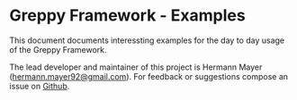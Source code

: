 # Greppy Framework - Examples

This document documents interessting examples for the day to day usage
of the Greppy Framework.

The lead developer and maintainer of this project is Hermann
Mayer (<hermann.mayer92@gmail.com>).
For feedback or suggestions compose an issue on
[Github](https://github.com/Jack12816/greppy).


